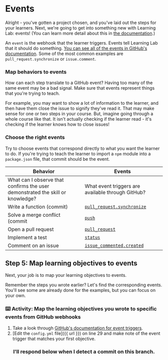 # Events

Alright - you've gotten a project chosen, and you've laid out the steps for your learners. Next, we're going to get into something new with Learning Lab: events! (You can learn more detail about this in [the documentation](https://lab.github.com/docs/events).)

An `event` is the webhook that the learner triggers. Events tell Learning Lab that it should do something. [You can see all of the events in GitHub's documentation](https://developer.github.com/v3/activity/events/types/). Some of the most common examples are `pull_request.synchronize` or `issue.comment`. 

### Map behaviors to events

How can each step translate to a GitHub event? Having too many of the same event may be a bad signal. Make sure that events represent things that you're trying to teach.

For example, you may want to show a lot of information to the learner, and then have them close the issue to signify they've read it. That may make sense for one or two steps in your course. But, imagine going through a whole course like that. It isn't actually checking if the learner read - it's checking if the learner knows how to close issues!

### Choose the right events

Try to choose events that correspond directly to what you want the learner to do. If you're trying to teach the learner to import a `npm` module into a `package.json` file, that commit should be the event.

| Behavior | Events |
| ------------- | ------------- |
| What can I observe that confirms the user demonstrated the skill or knowledge? | What event triggers are available through GitHub? |
| Write a function (commit) | [`pull_request.synchronize`](https://developer.github.com/v3/activity/events/types/#pullrequestevent) |
| Solve a merge conflict (commit | [`push`](https://developer.github.com/v3/activity/events/types/#pushevent) |
| Open a pull request | [`pull_request`](https://developer.github.com/v3/activity/events/types/#pullrequestevent) |
| Implement a test | [`status`](https://developer.github.com/v3/activity/events/types/#statusevent) |
| Comment on an issue | [`issue_commented.created`](https://developer.github.com/v3/activity/events/types/#issuecommentevent) |

## Step 5: Map learning objectives to events

Next, your job is to map your learning objectives to events.

Remember the steps you wrote earlier? Let's find the corresponding events. You'll see some are already done for the examples, but you can focus on your own.

### :keyboard: Activity: Map the learning objectives you wrote to specific events from GitHub webhooks

1. Take a look through [GitHub's documentation for event triggers](https://developer.github.com/v3/activity/events/types/).
2. [Edit the `config.yml` file]({{ url }}) on line 29 and make note of the event trigger that matches your first objective.

<h3 align="center">I'll respond below when I detect a commit on this branch.</h3>